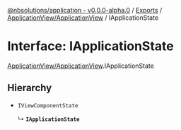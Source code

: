 [@nbsolutions/application - v0.0.0-alpha.0](../README.md) / [Exports](../modules.md) / [ApplicationView/ApplicationView](../modules/ApplicationView_ApplicationView.md) / IApplicationState

# Interface: IApplicationState

[ApplicationView/ApplicationView](../modules/ApplicationView_ApplicationView.md).IApplicationState

## Hierarchy

- `IViewComponentState`

  ↳ **`IApplicationState`**
